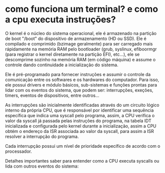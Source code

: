# como funciona um terminal? e como a cpu executa instruções?

O kernel é o núcleo do sistema operacional, ele é armazenado na partição de boot "/boot" do dispositivo de armazenamento (HD ou SSD).
Ele é compilado e comprimido (bzimage geralmente) para ser carregado mais rápidamente na memória RAM pelo bootloader (grub, syslinux, efiboormgr (para registrar o kernel diretamente na partição EFI), etc...), ele se descomprime sozinho na memória RAM (em código máquina) e assume o controle dando continuidade a inicialização do sistema.

Ele é pré-programado para fornecer instruções e assumir o controle da comunicação entre os softwares e os hardwares do computador. Para isso, ele possui drivers e módulo básicos, sub-sistemas e funções prontas para lidar com os eventos do sistema, que podem ser: interrupções, exeções, timers, eventos de dispositivos, entre outros...

As interrupções são inicialmente identificadas através do um circuito lógico interno da própria CPU, que é responsável por identificar uma sequência específica que indica uma syscall pelo programa,  assim, a CPU verifica o valor da syscall já passada pelas instruções do programa, na tabela IDT inicializada e configurada pelo kernel durante a inicialização, assim a CPU obtém o endereço da ISR associada ao valor da syscall, para assim a ISR resolver a interrupção do programa.

Cada interrupção possui um nível de prioridade específico de acordo com o processador.

Detalhes importantes saber para entender como a CPU executa syscalls ou lida com outros eventos do sistema:

